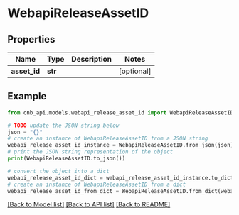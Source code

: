 # WebapiReleaseAssetID


## Properties

Name | Type | Description | Notes
------------ | ------------- | ------------- | -------------
**asset_id** | **str** |  | [optional] 

## Example

```python
from cnb_api.models.webapi_release_asset_id import WebapiReleaseAssetID

# TODO update the JSON string below
json = "{}"
# create an instance of WebapiReleaseAssetID from a JSON string
webapi_release_asset_id_instance = WebapiReleaseAssetID.from_json(json)
# print the JSON string representation of the object
print(WebapiReleaseAssetID.to_json())

# convert the object into a dict
webapi_release_asset_id_dict = webapi_release_asset_id_instance.to_dict()
# create an instance of WebapiReleaseAssetID from a dict
webapi_release_asset_id_from_dict = WebapiReleaseAssetID.from_dict(webapi_release_asset_id_dict)
```
[[Back to Model list]](../README.md#documentation-for-models) [[Back to API list]](../README.md#documentation-for-api-endpoints) [[Back to README]](../README.md)


